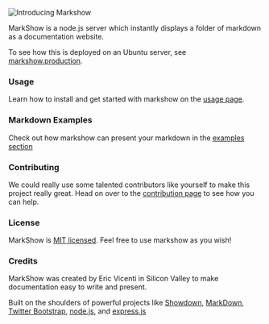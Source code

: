 ![Introducing Markshow](/.assets/img/markshow_banner.png)

MarkShow is a node.js server which instantly displays a folder of markdown as a documentation website.

To see how this is deployed on an Ubuntu server, see [markshow.production](https://github.com/ericvicenti/markshow.production).

### Usage

Learn how to install and get started with markshow on the [usage page](/Usage).


### Markdown Examples

Check out how markshow can present your markdown in the [examples section](/Examples)


### Contributing

We could really use some talented contributors like yourself to make this project really great. Head on over to the [contribution page](/Contributing) to see how you can help.


### License

MarkShow is [MIT licensed](License). Feel free to use markshow as you wish!


### Credits

MarkShow was created by Eric Vicenti in Silicon Valley to make documentation easy to write and present.

Built on the shoulders of powerful projects like [Showdown](https://github.com/coreyti/showdown), [MarkDown](http://daringfireball.net/projects/markdown/basics), [Twitter Bootstrap](https://github.com/twitter/bootstrap), [node.js](http://nodejs.org/), and [express.js](http://expressjs.com/)